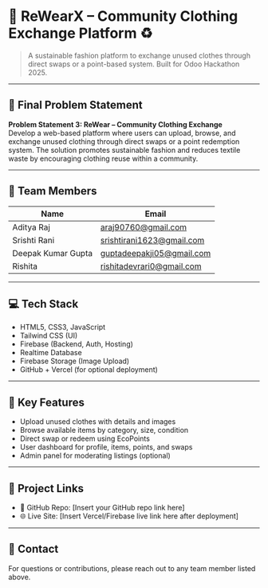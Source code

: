 # 👗 ReWearX – Community Clothing Exchange Platform ♻️

> A sustainable fashion platform to exchange unused clothes through direct swaps or a point-based system. Built for Odoo Hackathon 2025.

---

## 📌 Final Problem Statement

**Problem Statement 3: ReWear – Community Clothing Exchange**  
Develop a web-based platform where users can upload, browse, and exchange unused clothing through direct swaps or a point redemption system. The solution promotes sustainable fashion and reduces textile waste by encouraging clothing reuse within a community.

---

## 👥 Team Members

| Name               | Email                         |
|--------------------|-------------------------------|
| Aditya Raj         | araj90760@gmail.com           |
| Srishti Rani       | srishtirani1623@gmail.com     |
| Deepak Kumar Gupta | guptadeepakji05@gmail.com     |
| Rishita            | rishitadevrari0@gmail.com     |

---

## 💻 Tech Stack

- HTML5, CSS3, JavaScript
- Tailwind CSS (UI)
- Firebase (Backend, Auth, Hosting)
- Realtime Database
- Firebase Storage (Image Upload)
- GitHub + Vercel (for optional deployment)

---

## 🚀 Key Features

- Upload unused clothes with details and images
- Browse available items by category, size, condition
- Direct swap or redeem using EcoPoints
- User dashboard for profile, items, points, and swaps
- Admin panel for moderating listings (optional)

---

## 🔗 Project Links

- 🔐 GitHub Repo: [Insert your GitHub repo link here]
- 🌐 Live Site: [Insert Vercel/Firebase live link here after deployment]

---

## 📩 Contact

For questions or contributions, please reach out to any team member listed above.
